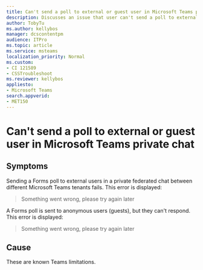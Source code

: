 ```yaml
---
title: Can't send a poll to external or guest user in Microsoft Teams private chat
description: Discusses an issue that user can't send a poll to external or guest user in Microsoft Teams private chat.
author: TobyTu
ms.author: kellybos
manager: dcscontentpm
audience: ITPro 
ms.topic: article 
ms.service: msteams
localization_priority: Normal
ms.custom: 
- CI 121589
- CSSTroubleshoot
ms.reviewer: kellybos
appliesto:
- Microsoft Teams
search.appverid: 
- MET150
---
```


# Can't send a poll to external or guest user in Microsoft Teams private chat

## Symptoms

Sending a Forms poll to external users in a private federated chat between different Microsoft Teams tenants fails. This error is displayed:

> Something went wrong, please try again later

A Forms poll is sent to anonymous users (guests), but they can't respond. This error is displayed:

> Something went wrong, please try again later

## Cause

These are known Teams limitations.
